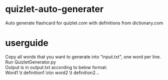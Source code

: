# quizlet-auto-generater
Auto generate flashcard for quizlet.com with definitions from dictionary.com

# userguide
Copy all words that you want to generate into "input.txt", one word per line. <br />
Run QuizletGenerator.py <br />
Output is in output.txt according to below format: <br />
Word1 \t definition1 \n\n word2 \t definition2...
